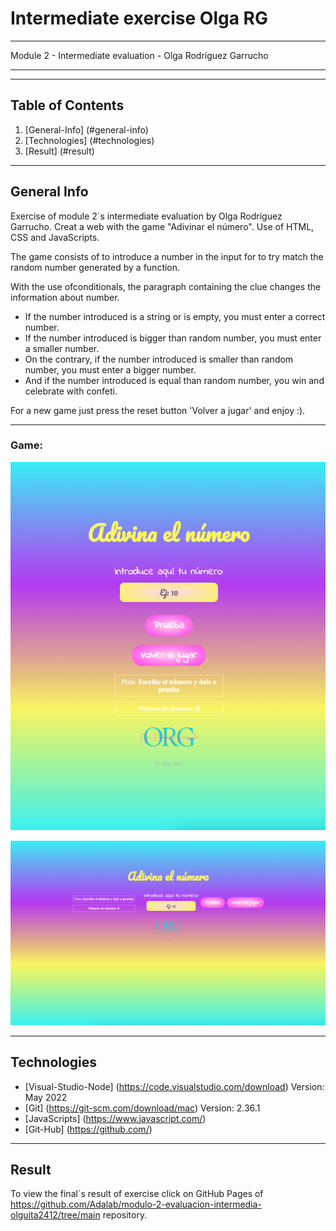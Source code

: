 # Intermediate exercise Olga RG

---

Module 2 - Intermediate evaluation - Olga Rodríguez Garrucho

---

---

## Table of Contents

1. [General-Info] (#general-info)
2. [Technologies] (#technologies)
3. [Result] (#result)

---

## General Info

Exercise of module 2´s intermediate evaluation by Olga Rodríguez Garrucho. Creat a web with the game "Adivinar el número". Use of HTML, CSS and JavaScripts.

The game consists of to introduce a number in the input for to try match the random number generated by a function.

With the use ofconditionals, the paragraph containing the clue changes the information about number.

- If the number introduced is a string or is empty, you must enter a correct number.
- If the number introduced is bigger than random number, you must enter a smaller number.
- On the contrary, if the number introduced is smaller than random number, you must enter a bigger number.
- And if the number introduced is equal than random number, you win and celebrate with confeti.

For a new game just press the reset button 'Volver a jugar' and enjoy :).

---

### Game:

![Web game mobile](./images/mobile-web.png)

![Web game desktop](./images/desktop-web.png)

---

## Technologies

- [Visual-Studio-Node] (https://code.visualstudio.com/download) Version: May 2022
- [Git] (https://git-scm.com/download/mac) Version: 2.36.1
- [JavaScripts] (https://www.javascript.com/)
- [Git-Hub] (https://github.com/)

---

## Result

To view the final´s result of exercise click on GitHub Pages of https://github.com/Adalab/modulo-2-evaluacion-intermedia-olguita2412/tree/main repository.
